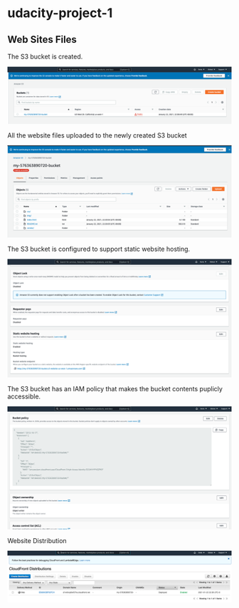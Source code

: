 # udacity-project-1

## Web Sites Files

The S3 bucket is created.

![alt text](https://github.com/novice86/udacity-project-1/blob/main/s3_buckets.png)

All the website files uploaded to the newly created S3 bucket

![alt text](https://github.com/novice86/udacity-project-1/blob/main/s3_bucket_overview.png)

The S3 bucket is configured to support static website hosting.

![alt text](https://github.com/novice86/udacity-project-1/blob/main/s3_bucket_static_web_site_hosting.png)

The S3 bucket has an IAM policy that makes the bucket contents puplicly accessible.

![alt text](https://github.com/novice86/udacity-project-1/blob/main/s3_bucket_iam_policy.png)

Website Distribution

![alt text](https://github.com/novice86/udacity-project-1/blob/main/web_site_distribution.png)
